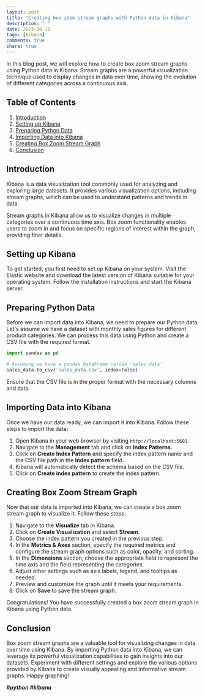 ```yaml
---
layout: post
title: "Creating box zoom stream graphs with Python data in Kibana"
description: " "
date: 2023-10-10
tags: [kibana]
comments: true
share: true
---
```


In this blog post, we will explore how to create box zoom stream graphs using Python data in Kibana. Stream graphs are a powerful visualization technique used to display changes in data over time, showing the evolution of different categories across a continuous axis.

## Table of Contents
1. [Introduction](#introduction)
2. [Setting up Kibana](#setting-up-kibana)
3. [Preparing Python Data](#preparing-python-data)
4. [Importing Data into Kibana](#importing-data-into-kibana)
5. [Creating Box Zoom Stream Graph](#creating-box-zoom-stream-graph)
6. [Conclusion](#conclusion)

## Introduction <a name="introduction"></a>
Kibana is a data visualization tool commonly used for analyzing and exploring large datasets. It provides various visualization options, including stream graphs, which can be used to understand patterns and trends in data.

Stream graphs in Kibana allow us to visualize changes in multiple categories over a continuous time axis. Box zoom functionality enables users to zoom in and focus on specific regions of interest within the graph, providing finer details.

## Setting up Kibana <a name="setting-up-kibana"></a>
To get started, you first need to set up Kibana on your system. Visit the Elastic website and download the latest version of Kibana suitable for your operating system. Follow the installation instructions and start the Kibana server.

## Preparing Python Data <a name="preparing-python-data"></a>
Before we can import data into Kibana, we need to prepare our Python data. Let's assume we have a dataset with monthly sales figures for different product categories. We can process this data using Python and create a CSV file with the required format.

```python
import pandas as pd

# Assuming we have a pandas DataFrame called 'sales_data'
sales_data.to_csv('sales_data.csv', index=False)
```

Ensure that the CSV file is in the proper format with the necessary columns and data.

## Importing Data into Kibana <a name="importing-data-into-kibana"></a>
Once we have our data ready, we can import it into Kibana. Follow these steps to import the data:

1. Open Kibana in your web browser by visiting `http://localhost:5601`.
2. Navigate to the **Management** tab and click on **Index Patterns**.
3. Click on **Create Index Pattern** and specify the index pattern name and the CSV file path in the **Index pattern** field. 
4. Kibana will automatically detect the schema based on the CSV file.
5. Click on **Create index pattern** to create the index pattern.

## Creating Box Zoom Stream Graph <a name="creating-box-zoom-stream-graph"></a>
Now that our data is imported into Kibana, we can create a box zoom stream graph to visualize it. Follow these steps:

1. Navigate to the **Visualize** tab in Kibana.
2. Click on **Create Visualization** and select **Stream**. 
3. Choose the index pattern you created in the previous step.
4. In the **Metrics & Axes** section, specify the required metrics and configure the stream graph options such as color, opacity, and sorting.
5. In the **Dimensions** section, choose the appropriate field to represent the time axis and the field representing the categories.
6. Adjust other settings such as axis labels, legend, and tooltips as needed.
7. Preview and customize the graph until it meets your requirements.
8. Click on **Save** to save the stream graph.

Congratulations! You have successfully created a box zoom stream graph in Kibana using Python data.

## Conclusion <a name="conclusion"></a>
Box zoom stream graphs are a valuable tool for visualizing changes in data over time using Kibana. By importing Python data into Kibana, we can leverage its powerful visualization capabilities to gain insights into our datasets. Experiment with different settings and explore the various options provided by Kibana to create visually appealing and informative stream graphs. Happy graphing!

***#python*** ***#kibana***